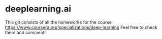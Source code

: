 # deeplearning.ai
This git consists of all the homeworks for the course https://www.coursera.org/specializations/deep-learning
Feel free to check them and comment!
